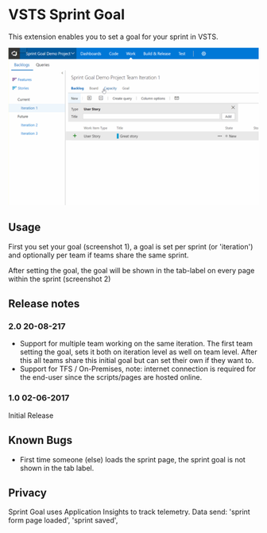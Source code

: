 # VSTS Sprint Goal

This extension enables you to set a goal for your sprint in VSTS.

![Gif showing Sprint Goal](images/sprint-goal-gif.gif "Gif showing Sprint Goal")

## Usage

First you set your goal (screenshot 1), a goal is set per sprint (or 'iteration') and optionally per team if teams share the same sprint.

After setting the goal, the goal will be shown in the tab-label on every page within the sprint (screenshot 2)

## Release notes

### 2.0 20-08-217

- Support for multiple team working on the same iteration. The first team setting the goal, sets it both on iteration level as well on team level. After this all teams share this initial goal but can set their own if they want to.
- Support for TFS / On-Premises, note: internet connection is required for the end-user since the scripts/pages are hosted online.

### 1.0 02-06-2017

Initial Release

## Known Bugs

- First time someone (else) loads the sprint page, the sprint goal is not shown in the tab label.

## Privacy

Sprint Goal uses Application Insights to track telemetry. Data send: 'sprint form page loaded', 'sprint saved', 